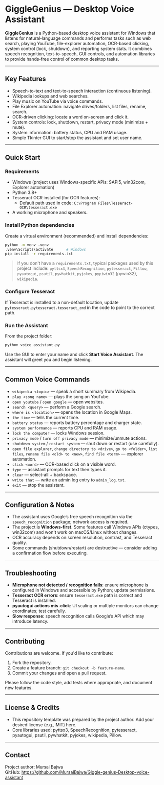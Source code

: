 # GiggleGenius — Desktop Voice Assistant

**GiggleGenius** is a Python-based desktop voice assistant for Windows that listens for natural-language commands and performs tasks such as web search, playing YouTube, file-explorer automation, OCR-based clicking, system control (lock, shutdown), and reporting system stats. It combines speech recognition, text-to-speech, GUI controls, and automation libraries to provide hands-free control of common desktop tasks.

---

## Key Features

- Speech-to-text and text-to-speech interaction (continuous listening).
- Wikipedia lookups and web searches.
- Play music on YouTube via voice commands.
- File Explorer automation: navigate drives/folders, list files, rename, search.
- OCR-driven clicking: locate a word on-screen and click it.
- System controls: lock, shutdown, restart, privacy mode (minimize + mute).
- System information: battery status, CPU and RAM usage.
- Simple Tkinter GUI to start/stop the assistant and set user name.

---

## Quick Start

### Requirements

- Windows (project uses Windows-specific APIs: SAPI5, win32com, Explorer automation)
- Python 3.8+
- Tesseract OCR installed (for OCR features):
  - Default path used in code: `C:\Program Files\Tesseract-OCR\tesseract.exe`
- A working microphone and speakers.

### Install Python dependencies

Create a virtual environment (recommended) and install dependencies:

```bash
python -m venv .venv
.venv\Scripts\activate      # Windows
pip install -r requirements.txt
```

> If you don't have a `requirements.txt`, typical packages used by this project include:
> `pyttsx3`, `SpeechRecognition`, `pytesseract`, `Pillow`, `pyautogui`, `psutil`, `pywhatkit`, `pyjokes`, `pypiwin32` (pywin32), `wikipedia`.

### Configure Tesseract

If Tesseract is installed to a non-default location, update `pytesseract.pytesseract.tesseract_cmd` in the code to point to the correct path.

### Run the Assistant

From the project folder:

```bash
python voice_assistant.py
```

Use the GUI to enter your name and click **Start Voice Assistant**. The assistant will greet you and begin listening.

---

## Common Voice Commands

- `wikipedia <topic>` — speak a short summary from Wikipedia.
- `play <song name>` — plays the song on YouTube.
- `open youtube` / `open google` — open websites.
- `search <query>` — perform a Google search.
- `where is <location>` — opens the location in Google Maps.
- `the time` — tells the current time.
- `battery status` — reports battery percentage and charger state.
- `system performance` — reports CPU and RAM usage.
- `lock the computer` — locks Windows session.
- `privacy mode` / `turn off privacy mode` — minimize/unmute actions.
- `shutdown system` / `restart system` — shut down or restart (use carefully).
- `open file explorer`, `change directory to <drive>`, `go to <folder>`, `list files`, `rename file <old> to <new>`, `find file <term>` — explorer automation.
- `click <word>` — OCR-based click on a visible word.
- `type` — assistant prompts for text then types it.
- `clear` — select-all + backspace.
- `write that` — write an admin log entry to `admin_log.txt`.
- `exit` — stop the assistant.

---

## Configuration & Notes

- The assistant uses Google’s free speech recognition via the `speech_recognition` package; network access is required.
- The project is **Windows-first**. Some features call Windows APIs (ctypes, win32com) and won't work on macOS/Linux without changes.
- OCR accuracy depends on screen resolution, contrast, and Tesseract quality.
- Some commands (shutdown/restart) are destructive — consider adding a confirmation flow before executing.

---

## Troubleshooting

- **Microphone not detected / recognition fails**: ensure microphone is configured in Windows and accessible by Python; update permissions.
- **Tesseract OCR errors**: ensure `tesseract.exe` path is correct and Tesseract is installed.
- **pyautogui actions mis-click**: UI scaling or multiple monitors can change coordinates; test carefully.
- **Slow response**: speech recognition calls Google’s API which may introduce latency.

---

## Contributing

Contributions are welcome. If you'd like to contribute:

1. Fork the repository.
2. Create a feature branch: `git checkout -b feature-name`.
3. Commit your changes and open a pull request.

Please follow the code style, add tests where appropriate, and document new features.

---

## License & Credits

- This repository template was prepared by the project author. Add your desired license (e.g., MIT) here.
- Core libraries used: pyttsx3, SpeechRecognition, pytesseract, pyautogui, psutil, pywhatkit, pyjokes, wikipedia, Pillow.

---

## Contact

Project author: Mursal Bajwa  
GitHub: https://github.com/MursalBajwa/Giggle-genius-Desktop-voice-assistant
